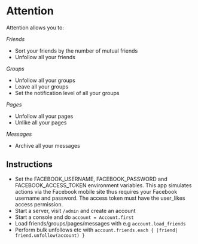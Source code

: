 Attention
=================

Attention allows you to:

*Friends*
* Sort your friends by the number of mutual friends
* Unfollow all your friends

*Groups*
* Unfollow all your groups
* Leave all your groups
* Set the notification level of all your groups

*Pages*
* Unfollow all your pages
* Unlike all your pages

*Messages*
* Archive all your messages

Instructions
---
* Set the FACEBOOK_USERNAME, FACEBOOK_PASSWORD and FACEBOOK_ACCESS_TOKEN environment variables. This app simulates actions via the Facebook mobile site thus requires your Facebook username and password. The access token must have the user_likes access permission.
* Start a server, visit `/admin` and create an account
* Start a console and do `account = Account.first`
* Load friends/groups/pages/messages with e.g `account.load_friends`
* Perform bulk unfollows etc with `account.friends.each { |friend| friend.unfollow(account) }` 